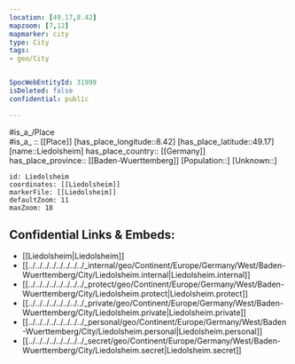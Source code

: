 ```yaml
---
location: [49.17,8.42] 
mapzoom: [7,12] 
mapmarker: city 
type: City
tags:
- geo/City


SpocWebEntityId: 31999
isDeleted: false
confidential: public

---
```

#is_a_/Place  
#is_a_ :: [[Place]] 
[has_place_longitude::8.42] 
[has_place_latitude::49.17] 
[name::Liedolsheim] 
has_place_country:: [[Germany]]  
has_place_province:: [[Baden-Wuerttemberg]] 
[Population::] 
[Unknown::] 


```leaflet
id: Liedolsheim
coordinates: [[Liedolsheim]] 
markerFile: [[Liedolsheim]] 
defaultZoom: 11 
maxZoom: 18
```


## Confidential Links & Embeds: 
- [[Liedolsheim|Liedolsheim]]  
- [[../../../../../../../../_internal/geo/Continent/Europe/Germany/West/Baden-Wuerttemberg/City/Liedolsheim.internal|Liedolsheim.internal]] 
- [[../../../../../../../../_protect/geo/Continent/Europe/Germany/West/Baden-Wuerttemberg/City/Liedolsheim.protect|Liedolsheim.protect]] 
- [[../../../../../../../../_private/geo/Continent/Europe/Germany/West/Baden-Wuerttemberg/City/Liedolsheim.private|Liedolsheim.private]] 
- [[../../../../../../../../_personal/geo/Continent/Europe/Germany/West/Baden-Wuerttemberg/City/Liedolsheim.personal|Liedolsheim.personal]] 
- [[../../../../../../../../_secret/geo/Continent/Europe/Germany/West/Baden-Wuerttemberg/City/Liedolsheim.secret|Liedolsheim.secret]] 
